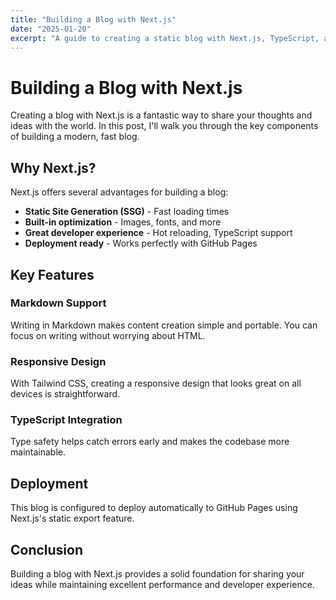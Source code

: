 ```yaml
---
title: "Building a Blog with Next.js"
date: "2025-01-20"
excerpt: "A guide to creating a static blog with Next.js, TypeScript, and Tailwind CSS that can be deployed to GitHub Pages."
---
```


# Building a Blog with Next.js

Creating a blog with Next.js is a fantastic way to share your thoughts and ideas with the world. In this post, I'll walk you through the key components of building a modern, fast blog.

## Why Next.js?

Next.js offers several advantages for building a blog:

- **Static Site Generation (SSG)** - Fast loading times
- **Built-in optimization** - Images, fonts, and more
- **Great developer experience** - Hot reloading, TypeScript support
- **Deployment ready** - Works perfectly with GitHub Pages

## Key Features

### Markdown Support
Writing in Markdown makes content creation simple and portable. You can focus on writing without worrying about HTML.

### Responsive Design
With Tailwind CSS, creating a responsive design that looks great on all devices is straightforward.

### TypeScript Integration
Type safety helps catch errors early and makes the codebase more maintainable.

## Deployment

This blog is configured to deploy automatically to GitHub Pages using Next.js's static export feature.

## Conclusion

Building a blog with Next.js provides a solid foundation for sharing your ideas while maintaining excellent performance and developer experience.
